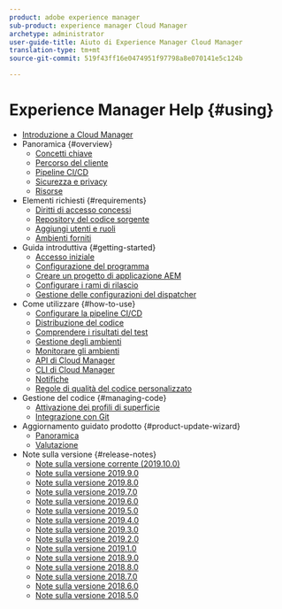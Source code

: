 ```yaml
---
product: adobe experience manager
sub-product: experience manager Cloud Manager
archetype: administrator
user-guide-title: Aiuto di Experience Manager Cloud Manager
translation-type: tm+mt
source-git-commit: 519f43ff16e0474951f97798a8e070141e5c124b

---
```



# Experience Manager Help {#using}

+ [Introduzione a Cloud Manager](introduction-to-cloud-manager.md)
+ Panoramica {#overview}
   + [Concetti chiave](key-concepts.md)
   + [Percorso del cliente](customer-journey.md)
   + [Pipeline CI/CD](ci-cd-pipeline.md)
   + [Sicurezza e privacy](security-and-privacy.md)
   + [Risorse](help-resources.md)
+ Elementi richiesti {#requirements}
   + [Diritti di accesso concessi](access-rights-granted.md)
   + [Repository del codice sorgente](source-code-repository.md)
   + [Aggiungi utenti e ruoli](setting-up-users-and-roles.md)
   + [Ambienti forniti](environments-provisioned.md)
+ Guida introduttiva {#getting-started}
   + [Accesso iniziale](first-time-login.md)
   + [Configurazione del programma](setting-up-program.md)
   + [Creare un progetto di applicazione AEM](create-an-application-project.md)
   + [Configurare i rami di rilascio](configure-your-release-branches.md)
   + [Gestione delle configurazioni del dispatcher](dispatcher-configurations.md)
+ Come utilizzare {#how-to-use}
   + [Configurare la pipeline CI/CD](configuring-pipeline.md)
   + [Distribuzione del codice](deploying-code.md)
   + [Comprendere i risultati del test](understand-your-test-results.md)
   + [Gestione degli ambienti](manage-your-environment.md)
   + [Monitorare gli ambienti](monitor-your-environments.md)
   + [API di Cloud Manager](https://www.adobe.io/apis/experiencecloud/cloud-manager/docs.html)
   + [CLI di Cloud Manager](https://github.com/adobe/aio-cli-plugin-cloudmanager/blob/master/README.md)
   + [Notifiche](notifications.md)
   + [Regole di qualità del codice personalizzato](custom-code-quality-rules.md)
+ Gestione del codice {#managing-code}
   + [Attivazione dei profili di superficie](activating-maven-project.md)
   + [Integrazione con Git](setup-cloud-manager-git-integration.md)
+ Aggiornamento guidato prodotto {#product-update-wizard}
   + [Panoramica](overview-productupdate-wizard.md)
   + [Valutazione](evaluation.md)
+ Note sulla versione {#release-notes}
   + [Note sulla versione corrente (2019.10.0)](release-notes-current.md)
   + [Note sulla versione 2019.9.0](release-notes-2019-9-0.md)
   + [Note sulla versione 2019.8.0](release-notes-2019-8-0.md)
   + [Note sulla versione 2019.7.0](release-notes-2019-7-0.md)
   + [Note sulla versione 2019.6.0](release-notes-2019-6-0.md)
   + [Note sulla versione 2019.5.0](release-notes-2019-5-0.md)
   + [Note sulla versione 2019.4.0](release-notes-2019-4-0.md)
   + [Note sulla versione 2019.3.0](release-notes-2019-3-0.md)
   + [Note sulla versione 2019.2.0](release-notes-2019-2-0.md)
   + [Note sulla versione 2019.1.0](release-notes-2019-1-0.md)
   + [Note sulla versione 2018.9.0](release-notes-2018-9-0.md)
   + [Note sulla versione 2018.8.0](release-notes-2018-8-0.md)
   + [Note sulla versione 2018.7.0](release-notes-2018-7-0.md)
   + [Note sulla versione 2018.6.0](release-notes-2018-6-0.md)
   + [Note sulla versione 2018.5.0](release-notes-2018-5-0.md)
